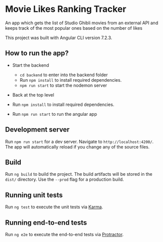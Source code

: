 # Movie Likes Ranking Tracker
An app which gets the list of Studio Ghibli movies from an external API and keeps track of the most popular ones based on the number of likes

This project was built with Angular CLI version 7.2.3.

## How to run the app?
- Start the backend
  - `cd backend` to enter into the backend folder
  - Run `npm install` to install required dependencies.
  - `npm run start` to start the nodemon server

- Back at the top level
- Run `npm install` to install required dependencies.
- Run `npm run start` to run the angular app

## Development server
Run `npm run start` for a dev server. Navigate to `http://localhost:4200/`. The app will automatically reload if you change any of the source files.

## Build
Run `ng build` to build the project. The build artifacts will be stored in the `dist/` directory. Use the `--prod` flag for a production build.

## Running unit tests
Run `ng test` to execute the unit tests via [Karma](https://karma-runner.github.io).

## Running end-to-end tests
Run `ng e2e` to execute the end-to-end tests via [Protractor](http://www.protractortest.org/).
